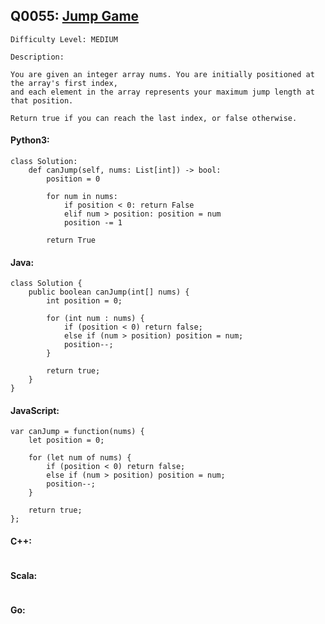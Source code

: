 ## Q0055: [Jump Game](https://leetcode.com/problems/jump-game/)

```
Difficulty Level: MEDIUM
```

```
Description:

You are given an integer array nums. You are initially positioned at the array's first index,
and each element in the array represents your maximum jump length at that position.

Return true if you can reach the last index, or false otherwise.
```

#### Python3:

```
class Solution:
    def canJump(self, nums: List[int]) -> bool:
        position = 0

        for num in nums:
            if position < 0: return False
            elif num > position: position = num
            position -= 1
            
        return True
```

#### Java:

```
class Solution {
    public boolean canJump(int[] nums) {
        int position = 0;

        for (int num : nums) {
            if (position < 0) return false;
            else if (num > position) position = num;
            position--;
        }

        return true;
    }
}
```

#### JavaScript:

```
var canJump = function(nums) {
    let position = 0;

    for (let num of nums) {
        if (position < 0) return false;
        else if (num > position) position = num;
        position--;
    }

    return true;
};
```

#### C++:

```

```

#### Scala:

```

```

#### Go:

```

```